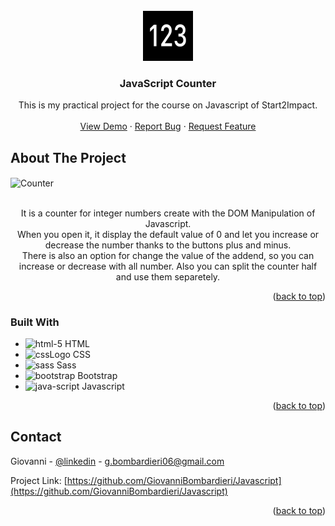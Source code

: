 <!-- PROJECT LOGO -->
<br />
<div align="center" id="start">
  <a href="https://github.com/GiovanniBombardieri/Javascript">
    <img src="assets/img/readMeLogo.png" alt="Logo" width="80" height="80">
  </a>

<h3 align="center">JavaScript Counter</h3>

  <p align="center">
    This is my practical project for the course on Javascript of Start2Impact.
    <br />
    <br />
    <a href="https://github.com/GiovanniBombardieri/Javascript">View Demo</a>
    ·
    <a href="https://github.com/GiovanniBombardieri/Javascript/issues/new?labels=bug&template=bug-report---.md">Report Bug</a>
    ·
    <a href="https://github.com/GiovanniBombardieri/Javascript/issues/new?labels=enhancement&template=feature-request---.md">Request Feature</a>
  </p>
</div>

<!-- ABOUT THE PROJECT -->
## About The Project

<img width="1470" alt="Counter" src="https://github.com/user-attachments/assets/d3df6a1b-71e0-4490-90bf-8358724b1cc4" align="center">
<br />
<br />
<p align="center">It is a counter for integer numbers create with the DOM Manipulation of Javascript. <br />
    When you open it, it display the default value of 0 and let you increase or decrease the number thanks to the buttons plus and minus. <br />
    There is also an option for change the value of the addend, so you can increase or decrease with all number.
    Also you can split the counter half and use them separetely.</p>

<p align="right">(<a href="#start">back to top</a>)</p>

<!-- BUILT WITH -->
### Built With

* ![html-5](https://github.com/user-attachments/assets/7a9e8644-056d-409d-868f-d00bb539ad89) HTML
* ![cssLogo](https://github.com/user-attachments/assets/7a4bdbdb-2eb3-4bd6-90e8-315ad8c41b70) CSS
* ![sass](https://github.com/user-attachments/assets/24e2544d-eb1e-4f29-abd7-d99ec2419cdf) Sass
* ![bootstrap](https://github.com/user-attachments/assets/43964990-0277-4bb2-b277-a13447932e12) Bootstrap
* ![java-script](https://github.com/user-attachments/assets/f81b6c9a-1964-4004-aa54-e44b0101d9cb) Javascript

<p align="right">(<a href="#start">back to top</a>)</p>

<!-- CONTACT -->
## Contact

Giovanni - [@linkedin](https://www.linkedin.com/in/giovanni-bombardieri-13ba7021b/) - g.bombardieri06@gmail.com

Project Link: [https://github.com/GiovanniBombardieri/Javascript](https://github.com/GiovanniBombardieri/Javascript)

<p align="right">(<a href="#start">back to top</a>)</p>


